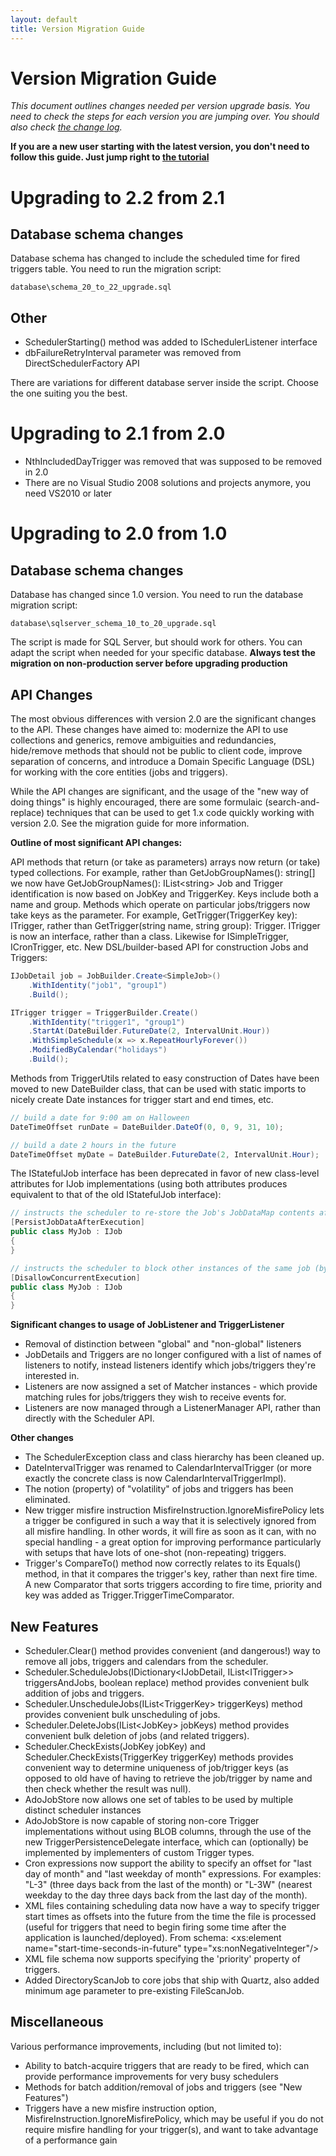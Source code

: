 ```yaml
---
layout: default
title: Version Migration Guide
---
```


# Version Migration Guide

*This document outlines changes needed per version upgrade basis. You need to check the steps for each version you are jumping over. You should also check [the change log](https://raw.github.com/quartznet/quartznet/master/changelog.txt).*

**If you are a new user starting with the latest version, you don't need to follow this guide. Just jump right to [the tutorial](tutoria/index.html)**

# Upgrading to 2.2 from 2.1

## Database schema changes

Database schema has changed to include the scheduled time for fired triggers table. You need to run the migration script:

	database\schema_20_to_22_upgrade.sql
	
## Other

* SchedulerStarting() method was added to ISchedulerListener interface
* dbFailureRetryInterval parameter was removed from DirectSchedulerFactory API
	
There are variations for different database server inside the script. Choose the one suiting you the best.

# Upgrading to 2.1 from 2.0

* NthIncludedDayTrigger was removed that was supposed to be removed in 2.0
* There are no Visual Studio 2008 solutions and projects anymore, you need VS2010 or later

# Upgrading to 2.0 from 1.0

## Database schema changes

Database has changed since 1.0 version. You need to run the database migration script:

	database\sqlserver_schema_10_to_20_upgrade.sql
	
The script is made for SQL Server, but should work for others. You can adapt the script when needed for your specific database. **Always test the migration on non-production server before upgrading production**

## API Changes
				
The most obvious differences with version 2.0 are the significant changes to the API. 
These changes have aimed to: modernize the API to use collections and generics, remove ambiguities and redundancies,
hide/remove methods that should not be public to client code, improve separation of concerns, and introduce
a Domain Specific Language (DSL) for working with the core entities (jobs and triggers).
				
				
While the API changes are significant, and the usage of the "new way of doing things" is highly encouraged, 
there are some formulaic (search-and-replace) techniques that can be used to get 1.x code quickly working with version 2.0.
See the migration guide for more information.
				
**Outline of most significant API changes:**

				
API methods that return (or take as parameters) arrays now return (or take) typed collections. 
For example, rather than GetJobGroupNames(): string[] we now have GetJobGroupNames(): IList&lt;string&gt;
Job and Trigger identification is now based on JobKey and TriggerKey. Keys include both a name and group. 
Methods which operate on particular jobs/triggers now take keys as the parameter. For example, GetTrigger(TriggerKey key): ITrigger, 
rather than GetTrigger(string name, string group): Trigger.
ITrigger is now an interface, rather than a class. Likewise for ISimpleTrigger, ICronTrigger, etc.
New DSL/builder-based API for construction Jobs and Triggers:

```c#
IJobDetail job = JobBuilder.Create<SimpleJob>()
	.WithIdentity("job1", "group1")
	.Build();

ITrigger trigger = TriggerBuilder.Create()
	.WithIdentity("trigger1", "group1")
	.StartAt(DateBuilder.FutureDate(2, IntervalUnit.Hour))
	.WithSimpleSchedule(x => x.RepeatHourlyForever())
	.ModifiedByCalendar("holidays")
	.Build();
```

Methods from TriggerUtils related to easy construction of Dates have been moved to new DateBuilder class,
that can be used with static imports to nicely create Date instances for trigger start and end times, etc.

```c#
// build a date for 9:00 am on Halloween
DateTimeOffset runDate = DateBuilder.DateOf(0, 0, 9, 31, 10);

// build a date 2 hours in the future
DateTimeOffset myDate = DateBuilder.FutureDate(2, IntervalUnit.Hour);
```

The IStatefulJob interface has been deprecated in favor of new class-level attributes for IJob implementations 
(using both attributes produces equivalent to that of the old IStatefulJob interface):
				
```c#
// instructs the scheduler to re-store the Job's JobDataMap contents after execution completes
[PersistJobDataAfterExecution]
public class MyJob : IJob
{
}
```


```c#
// instructs the scheduler to block other instances of the same job (by JobKey) from executing when one already is
[DisallowConcurrentExecution]
public class MyJob : IJob
{
}
```

**Significant changes to usage of JobListener and TriggerListener**
					
* Removal of distinction between "global" and "non-global" listeners
* JobDetails and Triggers are no longer configured with a list of names of listeners to notify, instead listeners identify which jobs/triggers they're interested in.
* Listeners are now assigned a set of Matcher instances - which provide matching rules for jobs/triggers they wish to receive events for.
* Listeners are now managed through a ListenerManager API, rather than directly with the Scheduler API.
					
**Other changes**
					
* The SchedulerException class and class hierarchy has been cleaned up.
* DateIntervalTrigger was renamed to CalendarIntervalTrigger (or more exactly the concrete class is now CalendarIntervalTriggerImpl).
* The notion (property) of "volatility" of jobs and triggers has been eliminated.
* New trigger misfire instruction MisfireInstruction.IgnoreMisfirePolicy lets a trigger be configured in such a way 
	that it is selectively ignored from all misfire handling. In other words, it will fire as soon as it can, with no special handling -
	a great option for improving performance particularly with setups that have lots of one-shot (non-repeating) triggers.
* Trigger's CompareTo() method now correctly relates to its Equals() method, in that it compares the trigger's key, rather than next fire time.
A new Comparator that sorts triggers according to fire time, priority and key was added as Trigger.TriggerTimeComparator.
					
## New Features
					
* Scheduler.Clear() method provides convenient (and dangerous!) way to remove all jobs, triggers and calendars from the scheduler.
* Scheduler.ScheduleJobs(IDictionary&lt;IJobDetail, IList&lt;ITrigger&gt;&gt; triggersAndJobs, boolean replace) method provides convenient bulk addition of jobs and triggers.
* Scheduler.UnscheduleJobs(IList&lt;TriggerKey&gt; triggerKeys) method provides convenient bulk unscheduling of jobs.
* Scheduler.DeleteJobs(IList&lt;JobKey&gt; jobKeys) method provides convenient bulk deletion of jobs (and related triggers).
* Scheduler.CheckExists(JobKey jobKey) and Scheduler.CheckExists(TriggerKey triggerKey) methods provides convenient way to determine uniqueness of job/trigger keys (as opposed to old have of having to retrieve the job/trigger by name and then check whether the result was null).
* AdoJobStore now allows one set of tables to be used by multiple distinct scheduler instances
* AdoJobStore is now capable of storing non-core Trigger implementations without using BLOB columns, through the use of the new TriggerPersistenceDelegate interface, which can (optionally) be implemented by implementers of custom Trigger types.
* Cron expressions now support the ability to specify an offset for "last day of month" and "last weekday of month" expressions. For examples: "L-3" (three days back from the last of the month) or "L-3W" (nearest weekday to the day three days back from the last day of the month).
* XML files containing scheduling data now have a way to specify trigger start times as offsets into the future from the time the file is processed (useful for triggers that need to begin firing some time after the application is launched/deployed).
	From schema: &lt;xs:element name="start-time-seconds-in-future" type="xs:nonNegativeInteger"/&gt;
* XML file schema now supports specifying the 'priority' property of triggers.
* Added DirectoryScanJob to core jobs that ship with Quartz, also added minimum age parameter to pre-existing FileScanJob.

## Miscellaneous
				
Various performance improvements, including (but not limited to):
					
* Ability to batch-acquire triggers that are ready to be fired, which can provide performance improvements for very busy schedulers
* Methods for batch addition/removal of jobs and triggers (see "New Features")
* Triggers have a new misfire instruction option, MisfireInstruction.IgnoreMisfirePolicy, which may be useful if you do not require misfire handling for your trigger(s), and want to take advantage of a performance gain
